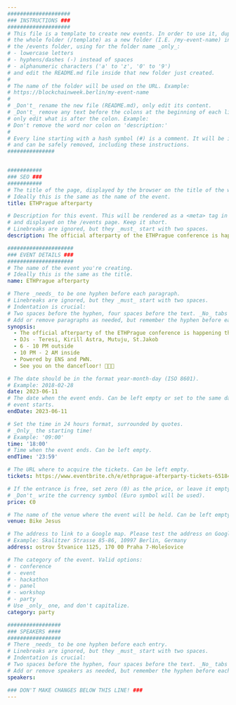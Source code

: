 ```yaml
---
####################
### INSTRUCTIONS ###
####################
# This file is a template to create new events. In order to use it, duplicate
# the whole folder (/template) as a new folder (I.E. /my-event-name) inside of
# the /events folder, using for the folder name _only_:
# - lowercase letters
# - hyphens/dashes (-) instead of spaces
# - alphanumeric characters ('a' to 'z', '0' to '9')
# and edit the README.md file inside that new folder just created.
#
# The name of the folder will be used on the URL. Example:
# https://blockchainweek.berlin/my-event-name
#
# _Don't_ rename the new file (README.md), only edit its content.
# _Don't_ remove any text before the colons at the beginning of each line,
# only edit what is after the colon. Example:
# Don't remove the word nor colon on 'description:'
#
# Every line starting with a hash symbol (#) is a comment. It will be ignored
# and can be safely removed, including these instructions.
###############


###########
### SEO ###
###########
# The title of the page, displayed by the browser on the title of the window.
# Ideally this is the same as the name of the event.
title: ETHPrague afterparty

# Description for this event. This will be rendered as a <meta> tag in the HTML,
# and displayed on the /events page. Keep it short.
# Linebreaks are ignored, but they _must_ start with two spaces.
description: T﻿he official afterparty of the ETHPrague conference is happening this Sunday 11th on the Stvanice island in Bike Jesus. 

#####################
### EVENT DETAILS ###
#####################
# The name of the event you're creating.
# Ideally this is the same as the title.
name: ETHPrague afterparty

# There _needs_ to be one hyphen before each paragraph.
# Linebreaks are ignored, but they _must_ start with two spaces.
# Indentation is crucial:
# Two spaces before the hyphen, four spaces before the text. _No_ tabs allowed.
# Add or remove paragraphs as needed, but remember the hyphen before each entry.
synopsis:
  - The official afterparty of the ETHPrague conference is happening this Sunday 11th on the Stvanice island in Bike Jesus. Come and enjoy the last night after the conference and the hackathon with your frens while listening to electronic music from local DJs. This event is free with free drinks for EthPrague attendees. 
  - DJs - Teresi, Kirill Astra, Mutuju, St.Jakob
  - 6 - 10 PM outside
  - 10 PM - 2 AM inside
  - Powered by ENS and PWN.
  - See you on the dancefloor! 💃🕺🏼

# The date should be in the format year-month-day (ISO 8601).
# Example: 2018-02-28
date: 2023-06-11
# The date when the event ends. Can be left empty or set to the same day the
# event starts.
endDate: 2023-06-11

# Set the time in 24 hours format, surrounded by quotes.
# _Only_ the starting time!
# Example: '09:00'
time: '18:00'
# Time when the event ends. Can be left empty.
endTime: '23:59'

# The URL where to acquire the tickets. Can be left empty.
tickets: https://www.eventbrite.ch/e/ethprague-afterparty-tickets-651843931747

# If the entrance is free, set zero (0) as the price, or leave it empty.
# _Don't_ write the currency symbol (Euro symbol will be used).
price: €0

# The name of the venue where the event will be held. Can be left empty.
venue: Bike Jesus

# The address to link to a Google map. Please test the address on Google Maps.
# Example: Skalitzer Strasse 85-86, 10997 Berlin, Germany
address: ostrov Štvanice 1125, 170 00 Praha 7-Holešovice

# The category of the event. Valid options:
# - conference
# - event
# - hackathon
# - panel
# - workshop
# - party
# Use _only_ one, and don't capitalize.
category: party

#################
### SPEAKERS ####
#################
# There _needs_ to be one hyphen before each entry.
# Linebreaks are ignored, but they _must_ start with two spaces.
# Indentation is crucial:
# Two spaces before the hyphen, four spaces before the text. _No_ tabs allowed.
# Add or remove speakers as needed, but remember the hyphen before each entry.
speakers:

### DON'T MAKE CHANGES BELOW THIS LINE! ###
---
```


<!-- ### DON'T MAKE CHANGES BELOW THIS LINE! ### -->

<Event-Content/>

